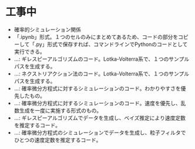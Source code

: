 # 工事中

- 確率的シミュレーション関係
- 「.ipynb」形式。１つのセルのみにまとめてあるため、コードの部分をコピーして「.py」形式で保存すれば、コマンドラインでPythonのコードとして実行できる。
- ...: ギレスピーアルゴリズムのコード。Lotka-Volterra系で、１つのサンプルパスを生成する。
- ...: ネクストリアクション法のコード。Lotka-Volterra系で、１つのサンプルパスを生成する。
- ...: 確率微分方程式に対するシミュレーションのコード。わかりやすさを優先したもの。
- ...: 確率微分方程式に対するシミュレーションのコード。速度を優先し、乱数生成を一度に実施する形式のもの。
- ...: ギレスピーアルゴリズムでデータを生成し、ベイズ推定により速度定数を推定するコード。
- ...: 確率微分方程式のシミュレーションでデータを生成し、粒子フィルタでひとつの速度定数を推定するコード。
